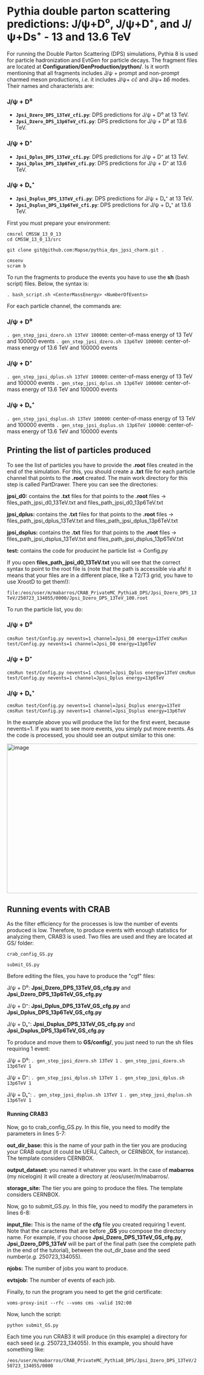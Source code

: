 # Pythia double parton scattering predictions: J/ψ+D⁰, J/ψ+D⁺, and J/ψ+Ds⁺ - 13 and 13.6 TeV

For running the Double Parton Scattering (DPS) simulations, Pythia 8 is used for particle hadronization and EvtGen for particle decays. The fragment files are located at **Configuration/GenProduction/python/**. Is it worth mentioning that all fragments includes J/ψ + prompt and non-prompt charmed meson productions, _i.e._ it includes J/ψ+ $c\bar{c}$ and J/ψ+ $b\bar{b}$ modes.
Their names and characterists are:

### J/ψ + D⁰
- **`Jpsi_Dzero_DPS_13TeV_cfi.py`**: DPS predictions for J/ψ + D⁰ at 13 TeV. 
- **`Jpsi_Dzero_DPS_13p6TeV_cfi.py`**: DPS predictions for J/ψ + D⁰ at 13.6 TeV. 

### J/ψ + D⁺
- **`Jpsi_Dplus_DPS_13TeV_cfi.py`**: DPS predictions for J/ψ + D⁺ at 13 TeV. 
- **`Jpsi_Dplus_DPS_13p6TeV_cfi.py`**: DPS predictions for J/ψ + D⁺ at 13.6 TeV. 

### J/ψ + Dₛ⁺
- **`Jpsi_Dsplus_DPS_13TeV_cfi.py`**: DPS predictions for J/ψ + Dₛ⁺ at 13 TeV. 
- **`Jpsi_Dsplus_DPS_13p6TeV_cfi.py`**: DPS predictions for J/ψ + Dₛ⁺ at 13.6 TeV.

First you must prepare your environment:

```
cmsrel CMSSW_13_0_13
cd CMSSW_13_0_13/src

git clone git@github.com:Mapse/pythia_dps_jpsi_charm.git .

cmsenv
scram b
```

To run the fragments to produce the events you have to use the **sh** (bash script) files. Below, the
syntax is:

`. bash_script.sh <CenterMassEnergy> <NumberOfEvents>`

For each particle channel, the commands are:

### J/ψ + D⁰
`. gen_step_jpsi_dzero.sh 13TeV 100000`: center-of-mass energy of 13 TeV and 100000 events
`. gen_step_jpsi_dzero.sh 13p6TeV 100000`: center-of-mass energy of 13.6 TeV and 100000 events

### J/ψ + D⁺
`. gen_step_jpsi_dplus.sh 13TeV 100000`: center-of-mass energy of 13 TeV and 100000 events
`. gen_step_jpsi_dplus.sh 13p6TeV 100000`: center-of-mass energy of 13.6 TeV and 100000 events

### J/ψ + Dₛ⁺
`. gen_step_jpsi_dsplus.sh 13TeV 100000`: center-of-mass energy of 13 TeV and 100000 events
`. gen_step_jpsi_dsplus.sh 13p6TeV 100000`: center-of-mass energy of 13.6 TeV and 100000 events

## Printing the list of particles produced 

To see the list of particles you have to provide the **.root** files created in the end of the simulation. For this, you should create a **.txt** file for each particle channel that points to the **.root** created. The main work directory for this step is called PartDrawer. There you can see the directories:

**jpsi_d0:** contains the **.txt** files for that points to the **.root** files -> files_path_jpsi_d0_13TeV.txt and files_path_jpsi_d0_13p6TeV.txt

**jpsi_dplus:** contains the **.txt** files for that points to the **.root** files -> files_path_jpsi_dplus_13TeV.txt and files_path_jpsi_dplus_13p6TeV.txt

**jpsi_dsplus:** contains the **.txt** files for that points to the **.root** files -> files_path_jpsi_dsplus_13TeV.txt and files_path_jpsi_dsplus_13p6TeV.txt

**test:** contains the code for producint he particle list -> Config.py

If you open **files_path_jpsi_d0_13TeV.txt** you will see that the correct syntax to point to the root file is (note that the path is accessible via afs! it means that your files are in a different place, like a T2/T3 grid, you have to use XrootD to get them!):

`file:/eos/user/m/mabarros/CRAB_PrivateMC_Pythia8_DPS/Jpsi_Dzero_DPS_13TeV/250723_134055/0000/Jpsi_Dzero_DPS_13TeV_100.root`

To run the particle list, you do:

### J/ψ + D⁰

`cmsRun test/Config.py nevents=1 channel=Jpsi_D0 energy=13TeV`
`cmsRun test/Config.py nevents=1 channel=Jpsi_D0 energy=13p6TeV`

### J/ψ + D⁺

`cmsRun test/Config.py nevents=1 channel=Jpsi_Dplus energy=13TeV`
`cmsRun test/Config.py nevents=1 channel=Jpsi_Dplus energy=13p6TeV`

### J/ψ + Dₛ⁺

`cmsRun test/Config.py nevents=1 channel=Jpsi_Dsplus energy=13TeV`
`cmsRun test/Config.py nevents=1 channel=Jpsi_Dsplus energy=13p6TeV`

In the example above you will produce the list for the first event, because nevents=1. If you want to see more events, you simply put more events. 
As the code is processed, you should see an output similar to this one:

<img width="1817" height="395" alt="image" src="https://github.com/user-attachments/assets/7856c49d-9554-4c03-b955-8f617b81ba8a" />

## Running events with CRAB

As the filter efficiency for the processes is low the number of events produced is low. Therefore, to produce events with enough statistics for analyzing them, CRAB3 is used. Two files are used and they are located at GS/ folder:

`crab_config_GS.py`

`submit_GS.py`

Before editing the files, you have to produce the "cgf" files:

J/ψ + D⁰: **Jpsi_Dzero_DPS_13TeV_GS_cfg.py** and **Jpsi_Dzero_DPS_13p6TeV_GS_cfg.py**

J/ψ + D⁺: **Jpsi_Dplus_DPS_13TeV_GS_cfg.py** and **Jpsi_Dplus_DPS_13p6TeV_GS_cfg.py**

J/ψ + Dₛ⁺: **Jpsi_Dsplus_DPS_13TeV_GS_cfg.py** and **Jpsi_Dsplus_DPS_13p6TeV_GS_cfg.py**

To produce and move them to **GS/config/**, you just need to run the sh files requiring 1 event:

J/ψ + D⁰: `. gen_step_jpsi_dzero.sh 13TeV 1`
`. gen_step_jpsi_dzero.sh 13p6TeV 1`

J/ψ + D⁺: `. gen_step_jpsi_dplus.sh 13TeV 1`
`. gen_step_jpsi_dplus.sh 13p6TeV 1`

J/ψ + Dₛ⁺: `. gen_step_jpsi_dsplus.sh 13TeV 1`
`. gen_step_jpsi_dsplus.sh 13p6TeV 1`

#### Running CRAB3

Now, go to crab_config_GS.py. In this file, you need to modify the parameters in lines 5-7:

**out_dir_base:** this is the name of your path in the tier you are producing your CRAB output (it could be UERJ, Caltech, or CERNBOX, for instance). The template considers CERNBOX.

**output_dataset:** you named it whatever you want. In the case of **mabarros** (my nicelogin) it will create a directory at /eos/user/m/mabarros/.

**storage_site:** The tier you are going to produce the files. The template considers CERNBOX.

Now, go to submit_GS.py. In this file, you need to modify the parameters in lines 6-8:

**input_file:** This is the name of the **cfg** file you created requiring 1 event. Note that the caracteres that are before **_GS** you compose the directory name. For example, if you choose **Jpsi_Dzero_DPS_13TeV_GS_cfg.py**, **Jpsi_Dzero_DPS_13TeV** will be part of the final path (see the complete path in the end of the tutorial), between the out_dir_base and the seed number(_e.g._ 250723_134055).

**njobs:** The number of jobs you want to produce.

**evtsjob:** The number of events of each job.

Finally, to run the program you need to get the grid certificate:

`voms-proxy-init --rfc --voms cms -valid 192:00`

Now, lunch the script:

`python submit_GS.py`

Each time you run CRAB3 it will produce (in this example) a directory for each seed (_e.g._ 250723_134055). In this example, you should have something like:

`/eos/user/m/mabarros/CRAB_PrivateMC_Pythia8_DPS/Jpsi_Dzero_DPS_13TeV/250723_134055/0000`




